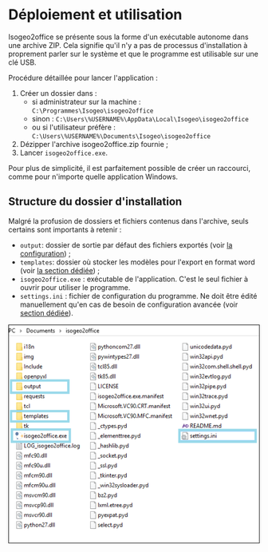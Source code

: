 # Déploiement et utilisation

Isogeo2office se présente sous la forme d'un exécutable autonome dans une archive ZIP. Cela signifie qu'il n'y a pas de processus d'installation à proprement parler sur le système et que le programme est utilisable sur une clé USB.

Procédure détaillée pour lancer l'application :

1. Créer un dossier dans :
   * si administrateur sur la machine : `C:\Programmes\Isogeo\isogeo2office`
   * sinon : `C:\Users\%USERNAME%\AppData\Local\Isogeo\isogeo2office`
   * ou si l'utilisateur préfère : `C:\Users\%USERNAME%\Documents\Isogeo\isogeo2office`
2. Dézipper l'archive isogeo2office.zip fournie ;
3. Lancer `isogeo2office.exe`.

Pour plus de simplicité, il est parfaitement possible de créer un raccourci, comme pour n'importe quelle application Windows.

## Structure du dossier d'installation

Malgré la profusion de dossiers et fichiers contenus dans l'archive, seuls certains sont importants à retenir :

* `output`: dossier de sortie par défaut des fichiers exportés \(voir [la configuration](/configuration/configuration/configui.md)\) ;
* `templates`: dossier où stocker les modèles pour l'export en format word \(voir [la section dédiée](/exporter/export-word/modele-dexport.md)\) ;
* `isogeo2office.exe` : exécutable de l'application. C'est le seul fichier à ouvrir pour utiliser le programme.
* `settings.ini` : fichier de configuration du programme. Ne doit être édité manuellement qu'en cas de besoin de configuration avancée \(voir [section dédiée](/configuration/configuration/configadvanced.md)\).

![](/assets/isogeo2office_install_dir.png)

